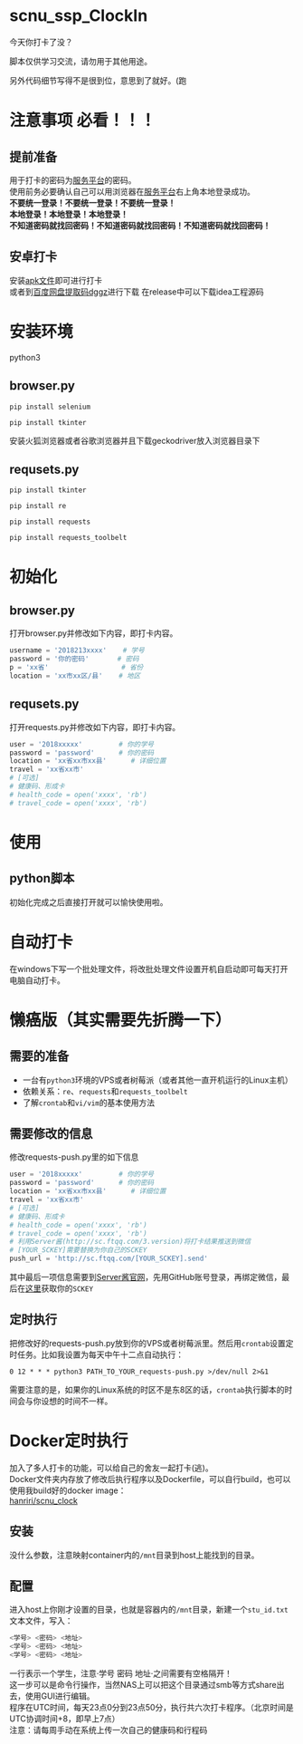 # scnu_ssp_ClockIn
今天你打卡了没？

脚本仅供学习交流，请勿用于其他用途。

另外代码细节写得不是很到位，意思到了就好。(跑

# 注意事项 必看！！！
## 提前准备
用于打卡的密码为[服务平台](https://ssp.scnu.edu.cn/)的密码。  
使用前务必要确认自己可以用浏览器在[服务平台](https://ssp.scnu.edu.cn/)右上角本地登录成功。  
**不要统一登录！不要统一登录！不要统一登录！**  
**本地登录！本地登录！本地登录！**  
**不知道密码就找回密码！不知道密码就找回密码！不知道密码就找回密码！**  
## 安卓打卡
安装[apk文件](https://github.com/wumcpq/scnu_ssp_ClockIn/raw/master/android/app-release.apk)即可进行打卡  
或者到[百度网盘提取码dggz](https://pan.baidu.com/s/1nR0FXhVCE8stEVZ_DT5zxg)进行下载
在release中可以下载idea工程源码

# 安装环境
python3

## browser.py
`pip install selenium`

`pip install tkinter`

安装火狐浏览器或者谷歌浏览器并且下载geckodriver放入浏览器目录下
## requsets.py
`pip install tkinter`

`pip install re`

`pip install requests`

`pip install requests_toolbelt`

# 初始化
## browser.py
打开browser.py并修改如下内容，即打卡内容。
```python
username = '2018213xxxx'    # 学号
password = '你的密码'       # 密码
p = 'xx省'                  # 省份
location = 'xx市xx区/县'    # 地区
```
## requsets.py
打开requests.py并修改如下内容，即打卡内容。
```python
user = '2018xxxxx'         # 你的学号
password = 'password'      # 你的密码
location = 'xx省xx市xx县'      # 详细位置
travel = 'xx省xx市'
# [可选]
# 健康码、形成卡
# health_code = open('xxxx', 'rb')
# travel_code = open('xxxx', 'rb')  
```

# 使用
## python脚本
初始化完成之后直接打开就可以愉快使用啦。  

# 自动打卡
在windows下写一个批处理文件，将改批处理文件设置开机自启动即可每天打开电脑自动打卡。

# 懒癌版（其实需要先折腾一下）

## 需要的准备
* 一台有`python3`环境的VPS或者树莓派（或者其他一直开机运行的Linux主机）
* 依赖关系：`re`、`requests`和`requests_toolbelt`
* 了解`crontab`和`vi/vim`的基本使用方法

## 需要修改的信息
修改requests-push.py里的如下信息
```python
user = '2018xxxxx'         # 你的学号
password = 'password'      # 你的密码
location = 'xx省xx市xx县'      # 详细位置
travel = 'xx省xx市'
# [可选]
# 健康码、形成卡
# health_code = open('xxxx', 'rb')
# travel_code = open('xxxx', 'rb')  
# 利用Server酱(http://sc.ftqq.com/3.version)将打卡结果推送到微信
# [YOUR_SCKEY]需要替换为你自己的SCKEY
push_url = 'http://sc.ftqq.com/[YOUR_SCKEY].send'
```
其中最后一项信息需要到[Server酱官网](http://sc.ftqq.com/3.version)，先用GitHub账号登录，再绑定微信，最后在[这里](http://sc.ftqq.com/?c=code)获取你的`SCKEY`

## 定时执行
把修改好的requests-push.py放到你的VPS或者树莓派里。然后用`crontab`设置定时任务。比如我设置为每天中午十二点自动执行：
```
0 12 * * * python3 PATH_TO_YOUR_requests-push.py >/dev/null 2>&1
```
需要注意的是，如果你的Linux系统的时区不是东8区的话，`crontab`执行脚本的时间会与你设想的时间不一样。

# Docker定时执行
加入了多人打卡的功能，可以给自己的舍友一起打卡(逃)。<br>
Docker文件夹内存放了修改后执行程序以及Dockerfile，可以自行build，也可以使用我build好的docker image：<br>
<a href="https://hub.docker.com/r/hanriri/scnu-clock" target="_blank">hanriri/scnu_clock</a><br>
## 安装
没什么参数，注意映射container内的`/mnt`目录到host上能找到的目录。<br>
## 配置
进入host上你刚才设置的目录，也就是容器内的`/mnt`目录，新建一个`stu_id.txt`文本文件，写入：
```bash
<学号> <密码> <地址>
<学号> <密码> <地址>
<学号> <密码> <地址>
```
一行表示一个学生，注意·学号 密码 地址·之间需要有空格隔开！<br>
这一步可以是命令行操作，当然NAS上可以把这个目录通过smb等方式share出去，使用GUI进行编辑。<br>
程序在UTC时间，每天23点0分到23点50分，执行共六次打卡程序。（北京时间是UTC协调时间+8，即早上7点）<br>
注意：请每周手动在系统上传一次自己的健康码和行程码
